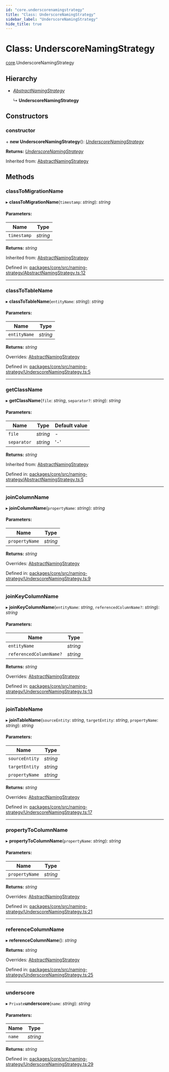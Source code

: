 ```yaml
---
id: "core.underscorenamingstrategy"
title: "Class: UnderscoreNamingStrategy"
sidebar_label: "UnderscoreNamingStrategy"
hide_title: true
---
```


# Class: UnderscoreNamingStrategy

[core](../modules/core.md).UnderscoreNamingStrategy

## Hierarchy

* [*AbstractNamingStrategy*](core.abstractnamingstrategy.md)

  ↳ **UnderscoreNamingStrategy**

## Constructors

### constructor

\+ **new UnderscoreNamingStrategy**(): [*UnderscoreNamingStrategy*](core.underscorenamingstrategy.md)

**Returns:** [*UnderscoreNamingStrategy*](core.underscorenamingstrategy.md)

Inherited from: [AbstractNamingStrategy](core.abstractnamingstrategy.md)

## Methods

### classToMigrationName

▸ **classToMigrationName**(`timestamp`: *string*): *string*

#### Parameters:

Name | Type |
------ | ------ |
`timestamp` | *string* |

**Returns:** *string*

Inherited from: [AbstractNamingStrategy](core.abstractnamingstrategy.md)

Defined in: [packages/core/src/naming-strategy/AbstractNamingStrategy.ts:12](https://github.com/mikro-orm/mikro-orm/blob/969d4229bd/packages/core/src/naming-strategy/AbstractNamingStrategy.ts#L12)

___

### classToTableName

▸ **classToTableName**(`entityName`: *string*): *string*

#### Parameters:

Name | Type |
------ | ------ |
`entityName` | *string* |

**Returns:** *string*

Overrides: [AbstractNamingStrategy](core.abstractnamingstrategy.md)

Defined in: [packages/core/src/naming-strategy/UnderscoreNamingStrategy.ts:5](https://github.com/mikro-orm/mikro-orm/blob/969d4229bd/packages/core/src/naming-strategy/UnderscoreNamingStrategy.ts#L5)

___

### getClassName

▸ **getClassName**(`file`: *string*, `separator?`: *string*): *string*

#### Parameters:

Name | Type | Default value |
------ | ------ | ------ |
`file` | *string* | - |
`separator` | *string* | '-' |

**Returns:** *string*

Inherited from: [AbstractNamingStrategy](core.abstractnamingstrategy.md)

Defined in: [packages/core/src/naming-strategy/AbstractNamingStrategy.ts:5](https://github.com/mikro-orm/mikro-orm/blob/969d4229bd/packages/core/src/naming-strategy/AbstractNamingStrategy.ts#L5)

___

### joinColumnName

▸ **joinColumnName**(`propertyName`: *string*): *string*

#### Parameters:

Name | Type |
------ | ------ |
`propertyName` | *string* |

**Returns:** *string*

Overrides: [AbstractNamingStrategy](core.abstractnamingstrategy.md)

Defined in: [packages/core/src/naming-strategy/UnderscoreNamingStrategy.ts:9](https://github.com/mikro-orm/mikro-orm/blob/969d4229bd/packages/core/src/naming-strategy/UnderscoreNamingStrategy.ts#L9)

___

### joinKeyColumnName

▸ **joinKeyColumnName**(`entityName`: *string*, `referencedColumnName?`: *string*): *string*

#### Parameters:

Name | Type |
------ | ------ |
`entityName` | *string* |
`referencedColumnName?` | *string* |

**Returns:** *string*

Overrides: [AbstractNamingStrategy](core.abstractnamingstrategy.md)

Defined in: [packages/core/src/naming-strategy/UnderscoreNamingStrategy.ts:13](https://github.com/mikro-orm/mikro-orm/blob/969d4229bd/packages/core/src/naming-strategy/UnderscoreNamingStrategy.ts#L13)

___

### joinTableName

▸ **joinTableName**(`sourceEntity`: *string*, `targetEntity`: *string*, `propertyName`: *string*): *string*

#### Parameters:

Name | Type |
------ | ------ |
`sourceEntity` | *string* |
`targetEntity` | *string* |
`propertyName` | *string* |

**Returns:** *string*

Overrides: [AbstractNamingStrategy](core.abstractnamingstrategy.md)

Defined in: [packages/core/src/naming-strategy/UnderscoreNamingStrategy.ts:17](https://github.com/mikro-orm/mikro-orm/blob/969d4229bd/packages/core/src/naming-strategy/UnderscoreNamingStrategy.ts#L17)

___

### propertyToColumnName

▸ **propertyToColumnName**(`propertyName`: *string*): *string*

#### Parameters:

Name | Type |
------ | ------ |
`propertyName` | *string* |

**Returns:** *string*

Overrides: [AbstractNamingStrategy](core.abstractnamingstrategy.md)

Defined in: [packages/core/src/naming-strategy/UnderscoreNamingStrategy.ts:21](https://github.com/mikro-orm/mikro-orm/blob/969d4229bd/packages/core/src/naming-strategy/UnderscoreNamingStrategy.ts#L21)

___

### referenceColumnName

▸ **referenceColumnName**(): *string*

**Returns:** *string*

Overrides: [AbstractNamingStrategy](core.abstractnamingstrategy.md)

Defined in: [packages/core/src/naming-strategy/UnderscoreNamingStrategy.ts:25](https://github.com/mikro-orm/mikro-orm/blob/969d4229bd/packages/core/src/naming-strategy/UnderscoreNamingStrategy.ts#L25)

___

### underscore

▸ `Private`**underscore**(`name`: *string*): *string*

#### Parameters:

Name | Type |
------ | ------ |
`name` | *string* |

**Returns:** *string*

Defined in: [packages/core/src/naming-strategy/UnderscoreNamingStrategy.ts:29](https://github.com/mikro-orm/mikro-orm/blob/969d4229bd/packages/core/src/naming-strategy/UnderscoreNamingStrategy.ts#L29)

